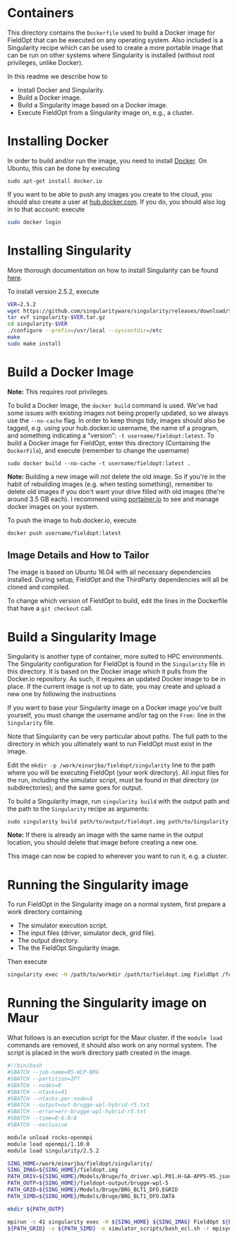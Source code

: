 # Containers

This directory contains the `Dockerfile` used to build a Docker image for
FieldOpt that can be executed on any operating system. Also included is a 
Singularity recipe which can be used to create a more portable image that can
be run on other systems where Singularity is installed (without root privileges,
unlike Docker).

In this readme we describe how to
* Install Docker and Singularity.
* Build a Docker image.
* Build a Singularity image based on a Docker image.
* Execute FieldOpt from a Singularity image on, e.g., a cluster.

# Installing Docker

In order to build and/or run the image, you need to install
[Docker](https://www.docker.com/get-started).
On Ubuntu, this can be done by executing

```
sudo apt-get install docker.io
```

If you want to be able to push any images you create to the cloud, you should
also create a user at [hub.docker.com](hub.docker.com). If you do, you should
also log in to that account: execute

```bash
sudo docker login
```

# Installing Singularity

More thorough documentation on how to install Singularity can be found
[here](https://singularity.lbl.gov/docs-installation).

To install version 2.5.2, execute

```bash
VER=2.5.2
wget https://github.com/singularityware/singularity/releases/download/$VER/singularity-$VER.tar.gz
tar xvf singularity-$VER.tar.gz
cd singularity-$VER
./configure --prefix=/usr/local --sysconfdir=/etc
make
sudo make install
```

# Build a Docker Image

**Note:** This requires root privileges.

To build a Docker image, the `docker build` command is used.
We've had some issues with existing images not being properly updated, so we
always use the `--no-cache` flag.
In order to keep things tidy, images should also be tagged, e.g. using your
hub.docker.io username, the name of a program, and something indicating a
"version": `-t username/fieldopt:latest`.
To build a Docker image for FieldOpt, enter this directory (Containing the
`DockerFile`), and execute (remember to change the username)

```
sudo docker build --no-cache -t username/fieldopt:latest .
```

**Note:** Building a new image will _not_ delete the old image.
So if you're in the habit of rebuilding images (e.g. when testing something),
remember to delete old images if you don't want your drive filled with old
images (the're around 3.5 GB each). I recommend using
[portainer.io](`https://portainer.io/`) to see and manage docker images on your
system.

To push the image to hub.docker.io, execute

```bash
docker push username/fieldopt:latest
```



## Image Details and How to Tailor

The image is based on Ubuntu 16.04 with all necessary dependencies installed.
During setup, FieldOpt and the ThirdParty dependencies will all be cloned and
compiled.

To change which version of FieldOpt to build, edit the lines in the Dockerfile
that have a `git checkout` call.

# Build a Singularity Image

Singularity is another type of container, more suited to HPC environments.
The Singularity configuration for FieldOpt is found in the `Singularity` file in
this directory.
It is based on the Docker image which it pulls from the Docker.io repository.
As such, it requires an updated Docker image to be in place.
If the current image is not up to date, you may create and upload a new one by
following the instructions

If you want to base your Singularity image on a Docker image you've built
yourself, you must change the username and/or tag on the `From:` line in the
`Singularity` file.

Note that Singularity can be very particular about paths.
The full path to the directory in which you ultimately want to run FieldOpt
must exist in the image.

Edit the `mkdir -p /work/einarjba/fieldopt/singularity` line to the path where
you will be executing FieldOpt (your work directory).
All input files for the run, including the simulator script, must be found in
that directory (or subdirectories); and the same goes for output.

To build a Singularity image, run `singularity build` with the output path
and the path to the `Singularity` recipe as arguments:

```
sudo singularity build path/to/output/fieldopt.img path/to/Singularity
```

**Note:** If there is already an image with the same name in the output location,
you should delete that image before creating a new one.

This image can now be copied to wherever you want to run it, e.g. a cluster.

# Running the Singularity image

To run FieldOpt in the Singularity image on a normal system, first prepare
a work directory containing

* The simulator execution script.
* The input files (driver, simulator deck, grid file).
* The output directory.
* The the FieldOpt Singularity image.

Then execute
```bash
singularity exec -H /path/to/workdir /path/to/fieldopt.img FieldOpt /full/path/to/diver.json /full/path/to/output -g /full/path/to/grid.EGRID ... 
```

# Running the Singularity image on Maur

What follows is an execution script for the Maur cluster.
If the `module load` commands are removed, it should also work on any normal
system.
The script is placed in the work directory path created in the image.

```bash
#!/bin/bash
#SBATCH --job-name=R5-WLP-BRG
#SBATCH --partition=IPT
#SBATCH --nodes=9
#SBATCH --ntasks=41
#SBATCH --ntasks-per-node=5
#SBATCH --output=out-brugge-wpl-hybrid-r5.txt
#SBATCH --error=err-brugge-wpl-hybrid-r5.txt
#SBATCH --time=0-6:0:0
#SBATCH --exclusive

module unload rocks-openmpi
module load openmpi/1.10.0
module load singularity/2.5.2

SING_HOME=/work/einarjba/fieldopt/singularity/
SING_IMAG=${SING_HOME}/fieldopt.img
PATH_DRIV=${SING_HOME}/Models/Bruge/fo_driver.wpl.P01.H-GA-APPS-R5.json
PATH_OUTP=${SING_HOME}/fieldopt-output/brugge-wpl-5
PATH_GRID=${SING_HOME}/Models/Bruge/BRG_BLT1_DFO.EGRID
PATH_SIMD=${SING_HOME}/Models/Bruge/BRG_BLT1_DFO.DATA

mkdir ${PATH_OUTP}

mpirun -n 41 singularity exec -H ${SING_HOME} ${SING_IMAG} FieldOpt ${PATH_DRIV} ${PATH_OUTP} -g
${PATH_GRID} -s ${PATH_SIMD} -e simulator_scripts/bash_ecl.sh -r mpisync -n1 -m40 -t5 -v1 --force
```

